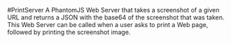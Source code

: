 #PrintServer
 A PhantomJS Web Server that takes a screenshot of a given URL and returns a JSON with the base64 of the screenshot that was taken.   
 This Web Server can be called when a user asks to print a Web page, followed by printing the screenshot image.  
